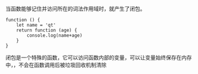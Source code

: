 当函数能够记住并访问所在的词法作用域时，就产生了闭包。

```
function () {
	let name = 'qt'
	return function (age) {
		console.log(name+age)
	}
}
```

闭包是一个特殊的函数，它可以访问函数内部的变量，可以让变量始终保存在内存中，，不会在函数调用后被垃圾回收机制清除